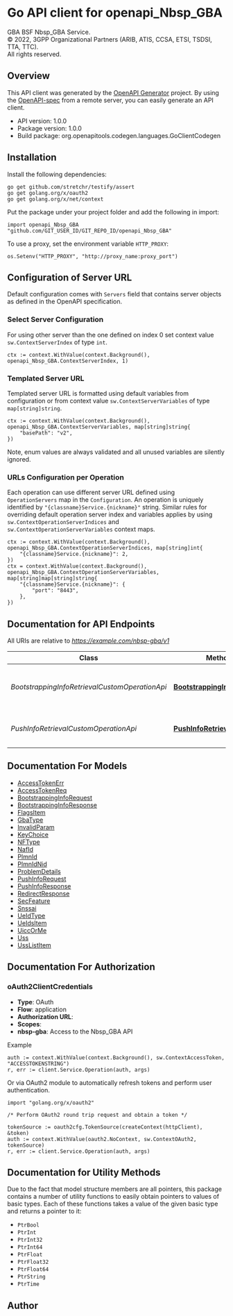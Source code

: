 # Go API client for openapi_Nbsp_GBA

GBA BSF Nbsp_GBA Service.  
© 2022, 3GPP Organizational Partners (ARIB, ATIS, CCSA, ETSI, TSDSI, TTA, TTC).  
All rights reserved.


## Overview
This API client was generated by the [OpenAPI Generator](https://openapi-generator.tech) project.  By using the [OpenAPI-spec](https://www.openapis.org/) from a remote server, you can easily generate an API client.

- API version: 1.0.0
- Package version: 1.0.0
- Build package: org.openapitools.codegen.languages.GoClientCodegen

## Installation

Install the following dependencies:

```shell
go get github.com/stretchr/testify/assert
go get golang.org/x/oauth2
go get golang.org/x/net/context
```

Put the package under your project folder and add the following in import:

```golang
import openapi_Nbsp_GBA "github.com/GIT_USER_ID/GIT_REPO_ID/openapi_Nbsp_GBA"
```

To use a proxy, set the environment variable `HTTP_PROXY`:

```golang
os.Setenv("HTTP_PROXY", "http://proxy_name:proxy_port")
```

## Configuration of Server URL

Default configuration comes with `Servers` field that contains server objects as defined in the OpenAPI specification.

### Select Server Configuration

For using other server than the one defined on index 0 set context value `sw.ContextServerIndex` of type `int`.

```golang
ctx := context.WithValue(context.Background(), openapi_Nbsp_GBA.ContextServerIndex, 1)
```

### Templated Server URL

Templated server URL is formatted using default variables from configuration or from context value `sw.ContextServerVariables` of type `map[string]string`.

```golang
ctx := context.WithValue(context.Background(), openapi_Nbsp_GBA.ContextServerVariables, map[string]string{
	"basePath": "v2",
})
```

Note, enum values are always validated and all unused variables are silently ignored.

### URLs Configuration per Operation

Each operation can use different server URL defined using `OperationServers` map in the `Configuration`.
An operation is uniquely identified by `"{classname}Service.{nickname}"` string.
Similar rules for overriding default operation server index and variables applies by using `sw.ContextOperationServerIndices` and `sw.ContextOperationServerVariables` context maps.

```golang
ctx := context.WithValue(context.Background(), openapi_Nbsp_GBA.ContextOperationServerIndices, map[string]int{
	"{classname}Service.{nickname}": 2,
})
ctx = context.WithValue(context.Background(), openapi_Nbsp_GBA.ContextOperationServerVariables, map[string]map[string]string{
	"{classname}Service.{nickname}": {
		"port": "8443",
	},
})
```

## Documentation for API Endpoints

All URIs are relative to *https://example.com/nbsp-gba/v1*

Class | Method | HTTP request | Description
------------ | ------------- | ------------- | -------------
*BootstrappingInfoRetrievalCustomOperationApi* | [**BootstrappingInfoRetrieval**](docs/BootstrappingInfoRetrievalCustomOperationApi.md#bootstrappinginforetrieval) | **Post** /bootstrapping-info-retrieval | Retrieve Bootstrapping Info from GBA BSF from NAF
*PushInfoRetrievalCustomOperationApi* | [**PushInfoRetrieval**](docs/PushInfoRetrievalCustomOperationApi.md#pushinforetrieval) | **Post** /push-info-retrieval | Retrieve Push Info from GBA BSF from Push-NAF


## Documentation For Models

 - [AccessTokenErr](docs/AccessTokenErr.md)
 - [AccessTokenReq](docs/AccessTokenReq.md)
 - [BootstrappingInfoRequest](docs/BootstrappingInfoRequest.md)
 - [BootstrappingInfoResponse](docs/BootstrappingInfoResponse.md)
 - [FlagsItem](docs/FlagsItem.md)
 - [GbaType](docs/GbaType.md)
 - [InvalidParam](docs/InvalidParam.md)
 - [KeyChoice](docs/KeyChoice.md)
 - [NFType](docs/NFType.md)
 - [NafId](docs/NafId.md)
 - [PlmnId](docs/PlmnId.md)
 - [PlmnIdNid](docs/PlmnIdNid.md)
 - [ProblemDetails](docs/ProblemDetails.md)
 - [PushInfoRequest](docs/PushInfoRequest.md)
 - [PushInfoResponse](docs/PushInfoResponse.md)
 - [RedirectResponse](docs/RedirectResponse.md)
 - [SecFeature](docs/SecFeature.md)
 - [Snssai](docs/Snssai.md)
 - [UeIdType](docs/UeIdType.md)
 - [UeIdsItem](docs/UeIdsItem.md)
 - [UiccOrMe](docs/UiccOrMe.md)
 - [Uss](docs/Uss.md)
 - [UssListItem](docs/UssListItem.md)


## Documentation For Authorization



### oAuth2ClientCredentials


- **Type**: OAuth
- **Flow**: application
- **Authorization URL**: 
- **Scopes**: 
 - **nbsp-gba**: Access to the Nbsp_GBA API

Example

```golang
auth := context.WithValue(context.Background(), sw.ContextAccessToken, "ACCESSTOKENSTRING")
r, err := client.Service.Operation(auth, args)
```

Or via OAuth2 module to automatically refresh tokens and perform user authentication.

```golang
import "golang.org/x/oauth2"

/* Perform OAuth2 round trip request and obtain a token */

tokenSource := oauth2cfg.TokenSource(createContext(httpClient), &token)
auth := context.WithValue(oauth2.NoContext, sw.ContextOAuth2, tokenSource)
r, err := client.Service.Operation(auth, args)
```


## Documentation for Utility Methods

Due to the fact that model structure members are all pointers, this package contains
a number of utility functions to easily obtain pointers to values of basic types.
Each of these functions takes a value of the given basic type and returns a pointer to it:

* `PtrBool`
* `PtrInt`
* `PtrInt32`
* `PtrInt64`
* `PtrFloat`
* `PtrFloat32`
* `PtrFloat64`
* `PtrString`
* `PtrTime`

## Author



